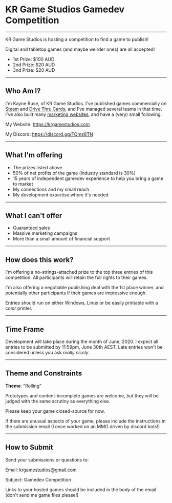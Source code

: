 # KR Game Studios Gamedev Competition

---

KR Game Studios is hosting a competition to find a game to publish!

Digital and tabletop games (and maybe weirder ones) are all accepted!

* 1st Prize: $100 AUD
* 2nd Prize: $20 AUD
* 3nd Prize: $20 AUD

---

## Who Am I?

I'm Kayne Ruse, of KR Game Studios. I've published games commercially on [Steam](https://store.steampowered.com/app/868880/Candy_Raid_The_Factory/) and [Drive Thru Cards](https://www.drivethrucards.com/product/305213/Potion-School), and I've managed several teams in that time. I've also built many [marketing websites](https://candyraid.com/), and have a (very) small following.

My Website: https://krgamestudios.com

My Discord: https://discord.gg/FQmz8TN

---

## What I'm offering

* The prizes listed above
* 50% of net profits of the game (industry standard is 30%)
* 15 years of independent gamedev experience to help you bring a game to market
* My connections and my small reach
* My development expertise where it's needed

---

## What I can't offer

* Guaranteed sales
* Massive marketing campaigns
* More than a small amount of financial support

---

## How does this work?

I'm offering a no-strings-attached prize to the top three entries of this competition. All participants will retain the full rights to their games.

I'm also offering a negotiable publishing deal with the 1st place winner, and potentially other participants if their games are impressive enough.

Entries should run on either Windows, Linux or be easily printable with a color printer.

---

## Time Frame

Development will take place during the month of June, 2020. I expect all entries to be submitted by 11:59pm, June 30th AEST. Late entries won't be considered unless you ask *really nicely*.

---

## Theme and Constraints

**Theme**: "Rolling"

Prototypes and content-incomplete games are welcome, but they will be judged with the same scrutiny as everything else.

Please keep your game closed-source for now.

If there are unusual aspects of your game, please include the instructions in the submission email (I once worked on an MMO driven by discord bots!)

---

## How to Submit

Send your submissions or questions to:

Email: krgamestudios@gmail.com

Subject: Gamedev Competition

Links to your hosted games should be included in the body of the email (don't send me game files please!)